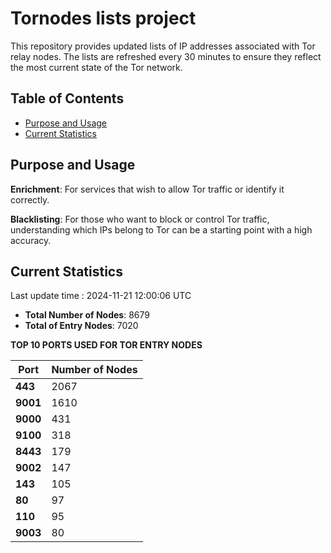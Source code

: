 # Tornodes lists project

This repository provides updated lists of IP addresses associated with Tor relay nodes. The lists are refreshed every 30 minutes to ensure they reflect the most current state of the Tor network.

## Table of Contents

- [Purpose and Usage](#purpose-and-usage)
- [Current Statistics](#current-statistics)


## Purpose and Usage

**Enrichment**: For services that wish to allow Tor traffic or identify it correctly.

**Blacklisting**: For those who want to block or control Tor traffic, understanding which IPs belong to Tor can be a starting point with a high accuracy.

## Current Statistics

Last update time : 2024-11-21 12:00:06 UTC

- **Total Number of Nodes**: 8679
- **Total of Entry Nodes**: 7020

**TOP 10 PORTS USED FOR TOR ENTRY NODES**

| **Port** | **Number of Nodes** |
|------|-----------------|
| **443**   | 2067  |
| **9001**   | 1610  |
| **9000**   | 431  |
| **9100**   | 318  |
| **8443**   | 179  |
| **9002**   | 147  |
| **143**   | 105  |
| **80**   | 97  |
| **110**   | 95  |
| **9003**   | 80  |

